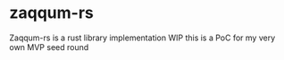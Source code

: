 # zaqqum-rs
Zaqqum-rs is a rust library implementation WIP
this is a PoC for my very own MVP seed round

